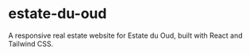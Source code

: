# estate-du-oud
A responsive real estate website for Estate du Oud, built with React and Tailwind CSS.
